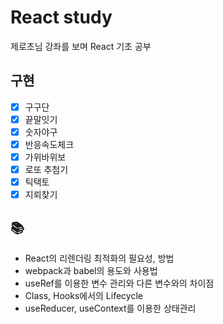 # React study

제로초님 강좌를 보며 React 기초 공부

## 구현

- [x] 구구단
- [x] 끝말잇기
- [x] 숫자야구
- [x] 반응속도체크
- [x] 가위바위보
- [x] 로또 추첨기
- [x] 틱택토
- [x] 지뢰찾기

## 📚

- React의 리렌더링 최적화의 필요성, 방법
- webpack과 babel의 용도와 사용법
- useRef를 이용한 변수 관리와 다른 변수와의 차이점
- Class, Hooks에서의 Lifecycle
- useReducer, useContext를 이용한 상태관리
